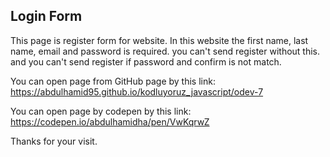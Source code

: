 ## Login Form

This page is register form for website. 
In this website the first name, last name, email and password is required. you can't send register without this.
and you can't send register if password and confirm is not match.

You can open page from GitHub page by this link: https://abdulhamid95.github.io/kodluyoruz_javascript/odev-7

You can open page by codepen by this link: https://codepen.io/abdulhamidha/pen/VwKqrwZ

Thanks for your visit.

